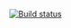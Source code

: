 [![Build status](https://ci.appveyor.com/api/projects/status/c29g45bk39kjcfpu?svg=true)](https://ci.appveyor.com/project/VEVparashut/patterns2)